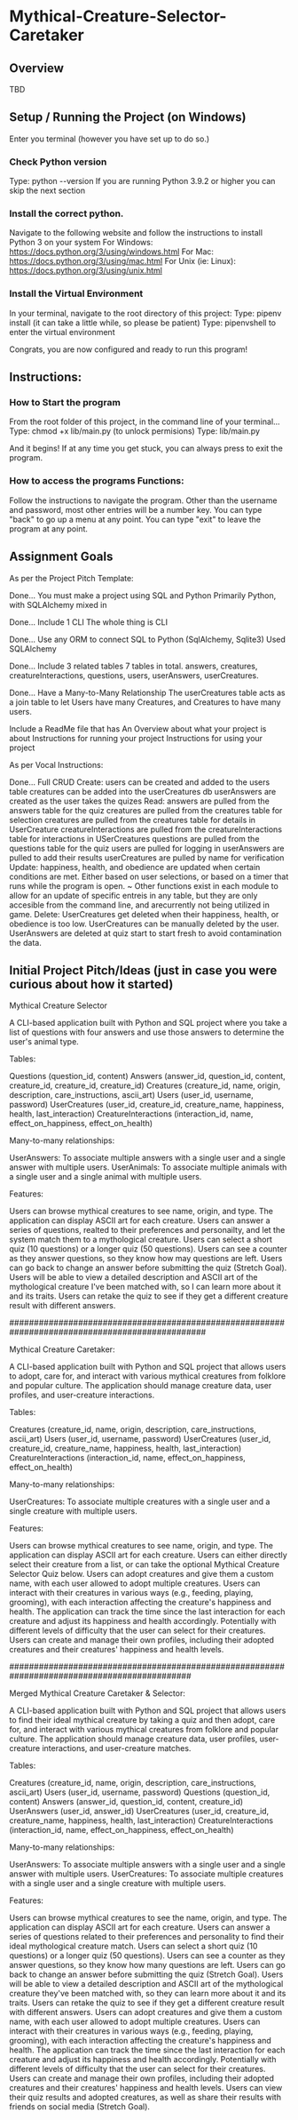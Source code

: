# Mythical-Creature-Selector-Caretaker

## Overview
TBD


## Setup / Running the Project (on Windows)
Enter you terminal (however you have set up to do so.)

### Check Python version
Type: python --version
If you are running Python 3.9.2 or higher you can skip the next section

### Install the correct python. 
Navigate to the following website and follow the instructions to install Python 3 on your system
For Windows:
https://docs.python.org/3/using/windows.html
For Mac:
https://docs.python.org/3/using/mac.html
For Unix (ie: Linux):
https://docs.python.org/3/using/unix.html

### Install the Virtual Environment
In your terminal, navigate to the root directory of this project:
Type: pipenv install
(it can take a little while, so please be patient)
Type: pipenvshell to enter the virtual environment

Congrats, you are now configured and ready to run this program!

## Instructions:
### How to Start the program
From the root folder of this project, in the command line of your terminal...
Type: chmod +x lib/main.py (to unlock permisions)
Type: lib/main.py

And it begins!
If at any time you get stuck, you can always press <ctrl-c> to exit the program.

### How to access the programs Functions:
Follow the instructions to navigate the program. 
Other than the username and password, most other entries will be a number key.
You can type "back" to go up a menu at any point.
You can type "exit" to leave the program at any point.

## Assignment Goals
As per the Project Pitch Template:

Done... You must make a project using SQL and Python
    Primarily Python, with SQLAlchemy mixed in

Done... Include 1 CLI
    The whole thing is CLI

Done... Use any ORM to connect SQL to Python (SqlAlchemy, Sqlite3)
    Used SQLAlchemy

Done... Include 3 related tables
    7 tables in total.
    answers, creatures, creatureInteractions, questions, users, userAnswers, userCreatures.

Done... Have a Many-to-Many Relationship
    The userCreatures table acts as a join table to let Users have many Creatures, and Creatures to have many users. 

Include a ReadMe file that has 
    An Overview about what your project is about
    Instructions for running your project
    Instructions for using your project

As per Vocal Instructions:

Done... Full CRUD
    Create:
        users can be created and added to the users table
        creatures can be added into the userCreatures db
        userAnswers are created as the user takes the quizes
    Read:
        answers are pulled from the answers table for the quiz
        creatures are pulled from the creatures table for selection
        creatures are pulled from the creatures table for details in UserCreature
        creatureInteractions are pulled from the creatureInteractions table for interactions in USerCreatures
        questions are pulled from the questions table for the quiz
        users are pulled for logging in
        userAnswers are pulled to add their results
        userCreatures are pulled by name for verification
    Update:
        happiness, health, and obedience are updated when certain conditions are met.
            Either based on user selections, or based on a timer that runs while the program is open.
        ~ Other functions exist in each module to allow for an update of specific entreis in any table, 
            but they are only accesible from the command line, and arecurrently not being utilized in game.
    Delete:
        UserCreatures get deleted when their happiness, health, or obedience is too low. 
        UserCreatures can be manually deleted by the user. 
        UserAnswers are deleted at quiz start to start fresh to avoid contamination the data.




## Initial Project Pitch/Ideas (just in case you were curious about how it started)

Mythical Creature Selector

A CLI-based application built with Python and SQL project where you take a list of questions with four answers and use those answers to determine the user's animal type.

Tables:

Questions (question_id, content)
Answers (answer_id, question_id, content, creature_id, creature_id, creature_id)
Creatures (creature_id, name, origin, description, care_instructions, ascii_art)
Users (user_id, username, password)
UserCreatures (user_id, creature_id, creature_name, happiness, health, last_interaction)
CreatureInteractions (interaction_id, name, effect_on_happiness, effect_on_health)

Many-to-many relationships:

UserAnswers: To associate multiple answers with a single user and a single answer with multiple users.
UserAnimals: To associate multiple animals with a single user and a single animal with multiple users.

Features:

Users can browse mythical creatures to see name, origin, and type.
The application can display ASCII art for each creature.
Users can answer a series of questions, realted to their preferences and personailty, and let the system match them to a mythological creature.
Users can select a short quiz (10 questions) or a longer quiz (50 questions).
Users can see a counter as they answer questions, so they know how may questions are left. 
Users can go back to change an answer before submitting the quiz (Stretch Goal).
Users will be able to view a detailed description and ASCII art of the mythological creature I've been matched with, so I can learn more about it and its traits.
Users can retake the quiz to see if they get a different creature result with different answers.

################################################################################################

Mythical Creature Caretaker:

A CLI-based application built with Python and SQL project that allows users to adopt, care for, and interact with various mythical creatures from folklore and popular culture. The application should manage creature data, user profiles, and user-creature interactions.

Tables:

Creatures (creature_id, name, origin, description, care_instructions, ascii_art)
Users (user_id, username, password)
UserCreatures (user_id, creature_id, creature_name, happiness, health, last_interaction)
CreatureInteractions (interaction_id, name, effect_on_happiness, effect_on_health)

Many-to-many relationships:

UserCreatures: To associate multiple creatures with a single user and a single creature with multiple users.

Features:

Users can browse mythical creatures to see name, origin, and type.
The application can display ASCII art for each creature.
Users can either directly select their creature from a list, or can take the optional Mythical Creature Selector Quiz below.
Users can adopt creatures and give them a custom name, with each user allowed to adopt multiple creatures.
Users can interact with their creatures in various ways (e.g., feeding, playing, grooming), with each interaction affecting the creature's happiness and health.
The application can track the time since the last interaction for each creature and adjust its happiness and health accordingly. Potentially with different levels of difficulty that the user can select for their creatures.
Users can create and manage their own profiles, including their adopted creatures and their creatures' happiness and health levels.

#############################################################################################

Merged Mythical Creature Caretaker & Selector:

A CLI-based application built with Python and SQL project that allows users to find their ideal mythical creature by taking a quiz and then adopt, care for, and interact with various mythical creatures from folklore and popular culture. The application should manage creature data, user profiles, user-creature interactions, and user-creature matches.

Tables:

Creatures (creature_id, name, origin, description, care_instructions, ascii_art)
Users (user_id, username, password)
Questions (question_id, content)
Answers (answer_id, question_id, content, creature_id)
UserAnswers (user_id, answer_id)
UserCreatures (user_id, creature_id, creature_name, happiness, health, last_interaction)
CreatureInteractions (interaction_id, name, effect_on_happiness, effect_on_health)

Many-to-many relationships:

UserAnswers: To associate multiple answers with a single user and a single answer with multiple users.
UserCreatures: To associate multiple creatures with a single user and a single creature with multiple users.

Features:

Users can browse mythical creatures to see the name, origin, and type.
The application can display ASCII art for each creature.
Users can answer a series of questions related to their preferences and personality to find their ideal mythological creature match.
Users can select a short quiz (10 questions) or a longer quiz (50 questions).
Users can see a counter as they answer questions, so they know how many questions are left.
Users can go back to change an answer before submitting the quiz (Stretch Goal).
Users will be able to view a detailed description and ASCII art of the mythological creature they've been matched with, so they can learn more about it and its traits.
Users can retake the quiz to see if they get a different creature result with different answers.
Users can adopt creatures and give them a custom name, with each user allowed to adopt multiple creatures.
Users can interact with their creatures in various ways (e.g., feeding, playing, grooming), with each interaction affecting the creature's happiness and health.
The application can track the time since the last interaction for each creature and adjust its happiness and health accordingly. Potentially with different levels of difficulty that the user can select for their creatures.
Users can create and manage their own profiles, including their adopted creatures and their creatures' happiness and health levels.
Users can view their quiz results and adopted creatures, as well as share their results with friends on social media (Stretch Goal).
